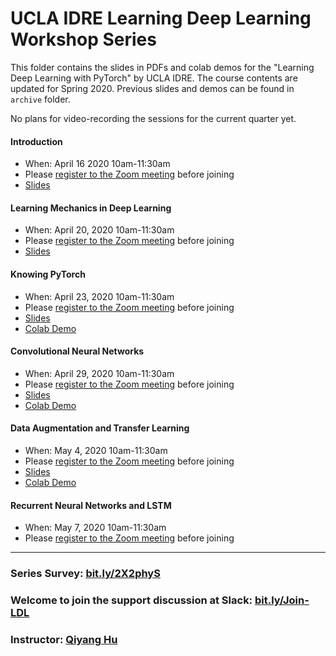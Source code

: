 # UCLA IDRE Learning Deep Learning Workshop Series

This folder contains the slides in PDFs and colab demos for the "Learning Deep Learning with PyTorch" by UCLA IDRE. The course contents are updated for Spring 2020. Previous slides and demos can be found in `archive` folder.

No plans for video-recording the sessions for the current quarter yet.

#### Introduction

 - When: April 16 2020 10am-11:30am 
 - Please [register to the Zoom meeting](https://ucla.zoom.us/meeting/register/tJwldeGhqjIjRcTpVYaf3ARBDZ0YeeyC2A) before joining
 - [Slides](https://huqy.github.io/idre-learning-deep-learning-pytorch/1_DL_Intro.pdf)
<!--
 - [Session Feedback Survey](http://bit.ly/IDRE208)
-->


#### Learning Mechanics in Deep Learning
 - When: April 20, 2020 10am-11:30am
 - Please [register to the Zoom meeting](https://ucla.zoom.us/meeting/register/tZUvdumqqzMoOhBIlZqjcj6lxo0RUnv19w) before joining
- [Slides](https://huqy.github.io/idre-learning-deep-learning-pytorch/2_DL_learningmech.pdf)
<!--
- [Session Feedback Survey](http://bit.ly/IDRE209)
-->


#### Knowing PyTorch 
 - When: April 23, 2020 10am-11:30am
 - Please [register to the Zoom meeting](https://ucla.zoom.us/meeting/register/tZAtdOmrrTsqoVYBRMk-UpTOEaWdbeIAdA) before joining
- [Slides](https://huqy.github.io/idre-learning-deep-learning-pytorch/3_DL_pytorch.pdf)
- [Colab Demo](http://bit.ly/LDL_01)
<!--
- [Session Feedback Survey](http://bit.ly/IDRE210)
-->

#### Convolutional Neural Networks
 - When: April 29, 2020 10am-11:30am
 - Please [register to the Zoom meeting](https://ucla.zoom.us/meeting/register/vpMod--srzMjG8SI5rW0ZmqXxsYzfdvwAw) before joining
- [Slides](https://huqy.github.io/idre-learning-deep-learning-pytorch/4_DL_CNNs.pdf)
- [Colab Demo](http://bit.ly/LDL_02)
<!--
- [Session Feedback Survey](http://bit.ly/IDRE211)
-->

#### Data Augmentation and Transfer Learning
 - When: May 4, 2020 10am-11:30am
 - Please [register to the Zoom meeting](https://ucla.zoom.us/meeting/register/vp0uf-qoqTgu9KYA3bKxxxCqqKKuZAVrMQ) before joining
- [Slides](https://huqy.github.io/idre-learning-deep-learning-pytorch/5_DL_adv.pdf)
- [Colab Demo](http://bit.ly/LDL_03)
<!--
- [Session Feedback Survey](http://bit.ly/IDRE212)
-->

#### Recurrent Neural Networks and LSTM 
 - When: May 7, 2020 10am-11:30am
 - Please [register to the Zoom meeting](https://ucla.zoom.us/meeting/register/upwucO6sqzkilcus1KzXvRS-gEGwaliW1g) before joining
<!--
- [Slides](https://huqy.github.io/idre-learning-deep-learning-pytorch/5_DL_adv.pdf)
- [Colab Demo](http://bit.ly/LDL_03)
- [Session Feedback Survey](http://bit.ly/IDRE212)
-->

---

### Series Survey: [bit.ly/2X2phyS](https://bit.ly/2X2phyS)

### Welcome to join the support discussion at Slack: [bit.ly/Join-LDL](https://bit.ly/Join-LDL)

### Instructor: [Qiyang Hu](mailto:huqy@idre.ucla.edu)

